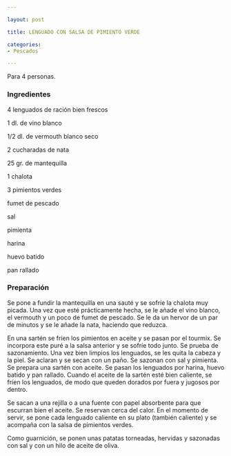 ```yaml
---

layout: post

title: LENGUADO CON SALSA DE PIMIENTO VERDE

categories:
- Pescados

---
```


Para 4 personas.

<h3>Ingredientes</h3>

4 lenguados de ración bien frescos

1 dl. de vino blanco

1/2 dl. de vermouth blanco seco

2 cucharadas de nata

25 gr. de mantequilla

1 chalota

3 pimientos verdes

fumet de pescado

sal

pimienta

harina

huevo batido

pan rallado

<h3>Preparación</h3>

Se pone a fundir la mantequilla en una sauté y se sofríe la chalota muy picada. Una vez que esté prácticamente hecha, se le añade el vino blanco, el vermouth y un poco de fumet de pescado. Se le da un hervor de un par de minutos y se le añade la nata, haciendo que reduzca.

En una sartén se fríen los pimientos en aceite y se pasan por el tourmix. Se incorpora este puré a la salsa anterior y se sofríe todo junto. Se prueba de sazonamiento. Una vez bien limpios los lenguados, se les quita la cabeza y la piel. Se aclaran y se secan con un paño. Se sazonan con sal y pimienta. Se prepara una sartén con aceite. Se pasan los lenguados por harina, huevo batido y pan rallado. Cuando el aceite de la sartén esté bien caliente, se fríen los lenguados, de modo que queden dorados por fuera y jugosos por dentro.

Se sacan a una rejilla o a una fuente con papel absorbente para que escurran bien el aceite. Se reservan cerca del calor. En el momento de servir, se pone cada lenguado caliente en su plato (también caliente) y se acompaña con la salsa de pimientos verdes.

Como guarnición, se ponen unas patatas torneadas, hervidas y sazonadas con sal y con un hilo de aceite de oliva.
